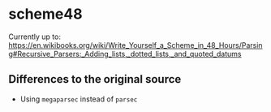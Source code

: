 # scheme48

Currently up to: https://en.wikibooks.org/wiki/Write_Yourself_a_Scheme_in_48_Hours/Parsing#Recursive_Parsers:_Adding_lists,_dotted_lists,_and_quoted_datums

## Differences to the original source

- Using `megaparsec` instead of `parsec`